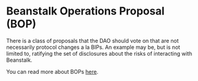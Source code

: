 # Beanstalk Operations Proposal (BOP)

There is a class of proposals that the DAO should vote on that are not necessarily protocol changes a la BIPs. An example may be, but is not limited to, ratifying the set of disclosures about the risks of interacting with Beanstalk.

You can read more about BOPs [here](https://docs.bean.money/almanac/governance/proposals#bop).